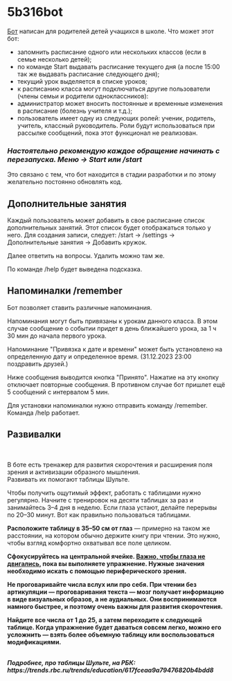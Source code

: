 # 5b316bot
<a href="https://t.me/IvanychSpb_bot" target="_blank">Бот</a> написан для родителей детей учащихся в школе. 
Что может этот бот:
- запомнить расписание одного или нескольких классов (если в семье несколько детей);
- по команде Start выдавать расписание текущего дня (а после 15:00 так же выдавать расписание следующего дня);
- текущий урок выделяется в списке уроков;
- к расписанию класса могут подключаться другие пользователи (члены семьи и родители одноклассников):
- администратор может вносить постоянные и временные изменения в расписание (болезнь учителя и т.д.);
- пользователь имеет одну из следующих ролей: ученик, родитель, учитель, классный руководитель. Роли будут использоваться при рассылке сообщений, пока этот функционал не реализован.

<h3><i>Настоятельно рекомендую каждое обращение начинать с перезапуска. Меню -> Start или /start</i></h3>
Это связано с тем, что бот находится в стадии разработки и по этому желательно постоянно обновлять код.
<h2>Дополнительные занятия</h2>
<p>Каждый пользователь может добавить в свое расписание список дополнительных занятий. Этот список будет отображаться только у него.
Для создания записи, следует: /start -> /settings -> Дополнительные занятия -> Добавить кружок.</p>
Далее ответить на вопросы.
Удалить можно там же.

По команде /help будет выведена подсказка.

<h2>Напоминалки /remember</h2>

Бот позволяет ставить различные напоминания. 
<p>Напоминания могут быть привязаны к урокам данного класса. В этом случае сообщение о событии придет в день ближайшего урока, за 1 ч 30 мин до начала первого урока. </p>
<p>Напоминание "Привязка к дате и времени" может быть установлено на определенную дату и определенное время. (31.12.2023 23:00 поздравить друзей.)</p>
<p>Ниже сообщения выводится кнопка "Принято". Нажатие на эту кнопку отключает повторные сообщения. В противном случае бот пришлет ещё 5 сообщений с интервалом 5 мин.</p>
Для установки напоминалки нужно отправить команду /remember. Команда /help работает.<br />

<h2>Развивалки</h2><br />

В боте есть тренажер для развития скорочтения и расширения поля зрения и активизации образного мышления.<br />
Развивать их помогают таблицы Шульте.<br />
<p>Чтобы получить ощутимый эффект, работать с таблицами нужно регулярно. Начните с тренировок на десяти таблицах за раз и занимайтесь 3–4 дня в неделю. Если глаза устают, делайте перерывы по 20–30 минут. Вот как правильно пользоваться таблицами.</p>
<p><b>Расположите таблицу в 35–50 см от глаз</b> — примерно на таком же расстоянии, на котором обычно держите книгу при чтении. Это нужно, чтобы взгляд комфортно охватывал все поле целиком.</p>
<p><b>Сфокусируйтесь на центральной ячейке.<b> <u>Важно, чтобы глаза не двигались</u>, пока вы выполняете упражнение. Нужные значения необходимо искать с помощью периферического зрения.<br /></p>
<p><b>Не проговаривайте числа вслух или про себя.</b> При чтении без артикуляции — проговаривания текста — мозг получает информацию в виде визуальных образов, а не аудиальных. Они воспринимаются намного быстрее, и поэтому очень важны для развития скорочтения.</p>
<p><b>Найдите все числа от 1 до 25</b>, а затем переходите к следующей таблице. Когда упражнение будет даваться совсем легко, можно его усложнить — взять более объемную таблицу или воспользоваться модификациями.</p><br />
<i>Подробнее, про таблицы Шульте, на РБК: https://trends.rbc.ru/trends/education/617fceaa9a79476820b4bdd8</i>
